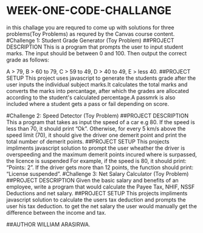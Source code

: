 # WEEK-ONE-CODE-CHALLANGE
in this challage you are requred to come up with solutions for three problems(Toy Problems) as requred by the Canvas course content.
#Challenge 1: Student Grade Generator (Toy Problem)
##PROJECT DESCRIPTION
This is a program that prompts the user to input student marks. The input should be between 0 and 100. Then output the correct grade as follows: 

A > 79, B > 60 to 79, C > 59 to 49, D > 40 to 49, E > less 40.
##PROJECT SETUP
This project uses javascript to generate the students grade after the user inputs the individual subject marks.It calculates the total marks and converts the marks into percantage, after which the grades are allocated according to the student's calculated percentage.A passmrk is also included where a student gets a pass or fail depending on score.

#Challenge 2: Speed Detector (Toy Problem)
##PROJECT DESCRIPTION
This a program that takes as input the speed of a car e.g 80. If the speed is less than 70, it should print “Ok”. Otherwise, for every 5 km/s above the speed limit (70), it should give the driver one demerit point and print the total number of demerit points.
##PROJECT SETUP
This projects impliments javascript solution to prompt the user wheather the driver is overspeeding and the maximum demerit points incured where is surpassed, the licence is suspended
For example, if the speed is 80, it should print: “Points: 2”. If the driver gets more than 12 points, the function should print: “License suspended”.
#Challenge 3: Net Salary Calculator (Toy Problem)
##PROJECT DESCRIPTION
Given the basic salary and benefits of an employee, write a program that would calculate the Payee Tax, NHIF, NSSF Deductions and net salary.
##PROJECT SETUP
This projects impliments javascript solution to calculate the users tax deduction and prompts the user his tax deduction. to get the net salary the user would manually get the difference between the income and tax.

##AUTHOR
WILLIAM ARASIRWA.
